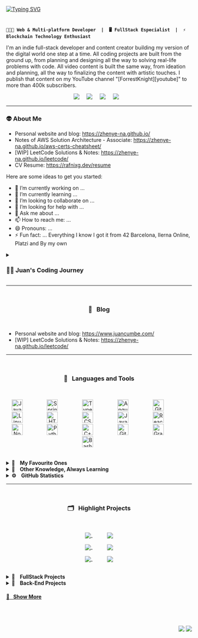 <!--BANNER SUPERIOR-->
[![Typing SVG](https://readme-typing-svg.demolab.com?font=Roboto&weight=500&size=45&duration=3500&pause=500&color=ADBBC6&vCenter=true&multiline=true&width=435&height=125&lines=Hi+there!+%F0%9F%91%8B%F0%9F%8F%BD;I'm+Juan+Cumbe+%F0%9F%A4%93%E2%9C%8C%F0%9F%8F%BD)](https://git.io/typing-svg)

<!--NAME-->
<!--# Hi there... I'm Juan Cumbe 🏋️‍♂️R-->
# 
<!--WHAT I DO-->
**`👨🏽‍💻 Web & Multi-platform Developer  |⁣⁣  🖥 FullStack Especialist  |  ⚡️ Blockchain Technology Enthusiast`**
<!-- **juancumbeq/juancumbeq** is a ✨ _special_ ✨ repository because its `README.md` (this file) appears on your GitHub profile. -->


<!--DESCRIPTION-->
I'm an indie full-stack developer and content creator building my version of the digital world one step at a time. All coding projects are built from the ground up, from planning and designing all the way to solving real-life problems with code. All video content is built the same way, from ideation and planning, all the way to finalizing the content with artistic touches. I publish that content on my YouTube channel "[ForrestKnight][youtube]" to more than 400k subscribers.


<!--CONTACT ACTION BUTTONS-->
<p align="center">
      <a target="_blank" href="mailto:hola@juancumbe.com?subject=Mensaje%20desde%20Github%20-%20Hola%20Juan%20Cumbe"><img src="https://img.shields.io/badge/gmail-%23D14836.svg?&style=for-the-badge&logo=gmail&logoColor=white" /></a>&nbsp;&nbsp;&nbsp;&nbsp;
      <a target="_blank" href="https://www.instagram.com/juancumbeq/"><img src="https://img.shields.io/badge/instagram-%23dc2743.svg?&style=for-the-badge&logo=instagram&logoColor=white" /></a>&nbsp;&nbsp;&nbsp;&nbsp;
      <a target="_blank" href="https://www.linkedin.com/in/juancumbeq/"><img src="https://img.shields.io/badge/linkedin-%230077B5.svg?&style=for-the-badge&logo=linkedin&logoColor=white" /></a>&nbsp;&nbsp;&nbsp;&nbsp;
      <a target="_blank" href="https://www.juancumbe.com/"><img src="https://img.shields.io/badge/website-000000?style=for-the-badge&logo=About.me&logoColor=white" /></a>&nbsp;&nbsp;&nbsp;&nbsp;
</p>

<!--ABOUT ME-->
---
### 👽 About Me

- Personal website and blog: https://zhenye-na.github.io/
- Notes of AWS Solution Architecture - Associate: https://zhenye-na.github.io/aws-certs-cheatsheet/
- [WIP] LeetCode Solutions & Notes: https://zhenye-na.github.io/leetcode/
- CV Resume: https://rafnixg.dev/resume

Here are some ideas to get you started:

- 🔭 I’m currently working on ...
- 🌱 I’m currently learning ...
- 👯 I’m looking to collaborate on ...
- 🤔 I’m looking for help with ...
- 💬 Ask me about ...
- 📫 How to reach me: ...
- 😄 Pronouns: ...
- ⚡ Fun fact: ... Everything I know I got it from 42 Barcelona, Ilerna Online, Platzi and By my own


<!--CODING JOURNEY-->
<details>
<summary><h3>👨‍💻 Juan's Coding Journey</h3></summary>
      <p>
I started my coding journey as a naive computer science student with a passion to learn everything I could about this programming world - code, unix, linux, theory. And all the while, teaching               myself iOS development with a dream to build my own app, but that soon got overshadowed by my desire to excel in Java. A desire that landed me a full-stack software engineering job upon graduation.          However, I had another desire I had been pursuing throughout this time - YouTube content creation. I eventually ended up quitting my software engineering job to pursue YouTube full-time, and that has        been my focus ever since. But there's something that's always bothered me about my journey - abandoning my dream of building my own app to pursue the safe route, a job. Now I've already taken the leap away from that safety net into this uncomfortable, unexplored world that it being a creator. And it worked out, but again, it became comfortable. It's easier to create a video than go out on a ledge and build my own product. I do have to eat, at the end of the day, but I think it's time. It's time to get uncomfortable again. I have a burning desire to get back on the horse, and fulfill that dream younger me had of building my own app, my own product. And in order to do that, I'll be implmementing a few measures to streamline my YouTube content to focus more time on fulfilling that dream - a dream that I'll be ready to tackle in 2023 due to the measure I'm putting in place now until the end of 2022. Don't wait up, because I'm coming.
      </p>
</details>


<!--BLOG-->
---
<!--### 📝 Blogs-->
<br/>
<h3 align="center"">📝&nbsp;&nbsp;&nbsp;Blog</h3>
<br/>

- Personal website and blog: https://www.juancumbe.com/
- [WIP] LeetCode Solutions & Notes: https://zhenye-na.github.io/leetcode/




<!--TECHNOLOGIES AND LANGUAGES-->
---
<!--### 🧰&nbsp;&nbsp;&nbsp; Languages and Tools-->
<br/>
<h3 align="center"">🧰&nbsp;&nbsp;&nbsp;Languages and Tools</h3>
<br/>
<p align="center">
      <a target="_blank"><img alt="Java" width="30px" style="padding-right:50px;" src="https://cdn.jsdelivr.net/gh/devicons/devicon/icons/java/java-original.svg" /></a>&nbsp;&nbsp;&nbsp;
      <a target="_blank"><img alt="Spring" width="30px" style="padding-right:50px;" src="https://cdn.jsdelivr.net/gh/devicons/devicon/icons/spring/spring-original.svg" /></a>&nbsp;&nbsp;&nbsp;
      <a target="_blank"><img alt="TypeScript" width="30px" style="padding-right:50px;" src="https://cdn.jsdelivr.net/gh/devicons/devicon/icons/typescript/typescript-plain.svg" /></a>&nbsp;&nbsp;&nbsp;
      <a target="_blank"><img alt="Angular" width="30px" style="padding-right:50px;" src="https://cdn.jsdelivr.net/gh/devicons/devicon/icons/angularjs/angularjs-plain.svg" /></a>&nbsp;&nbsp;&nbsp;
      <a target="_blank"><img alt="Git" width="30px" style="padding-right:50px;" src="https://cdn.jsdelivr.net/gh/devicons/devicon/icons/git/git-original.svg" /></a>&nbsp;&nbsp;&nbsp;
      <a target="_blank"><img alt="Linux" width="30px" style="padding-right:50px;" src="https://cdn.jsdelivr.net/gh/devicons/devicon/icons/linux/linux-original.svg" /></a>&nbsp;&nbsp;&nbsp;
      <a target="_blank"><img alt="HTML" width="30px" style="padding-right:50px;" src="https://cdn.jsdelivr.net/gh/devicons/devicon/icons/html5/html5-plain.svg" /></a>&nbsp;&nbsp;&nbsp;
      <a target="_blank"><img alt="CSS" width="30px" style="padding-right:50px;" src="https://cdn.jsdelivr.net/gh/devicons/devicon/icons/css3/css3-plain.svg" /></a>&nbsp;&nbsp;&nbsp;
      <a target="_blank"><img alt="JavaScript" width="30px" style="padding-right:50px;" src="https://cdn.jsdelivr.net/gh/devicons/devicon/icons/javascript/javascript-plain.svg" /></a>&nbsp;&nbsp;&nbsp;
      <a target="_blank"><img alt="React" width="30px" style="padding-right:50px;" src="https://cdn.jsdelivr.net/gh/devicons/devicon/icons/react/react-original.svg" /></a>&nbsp;&nbsp;&nbsp;
      <a target="_blank"><img alt="NodeJS" width="30px" style="padding-right:50px;" src="https://cdn.jsdelivr.net/gh/devicons/devicon/icons/nodejs/nodejs-original.svg" /></a>&nbsp;&nbsp;&nbsp;
      <a target="_blank"><img alt="Python" width="30px" style="padding-right:50px;" src="https://cdn.jsdelivr.net/gh/devicons/devicon/icons/python/python-plain.svg" /></a>&nbsp;&nbsp;&nbsp;
      <a target="_blank"><img alt="C++" width="30px" style="padding-right:50px;" src="https://cdn.jsdelivr.net/gh/devicons/devicon/icons/cplusplus/cplusplus-line.svg" /></a>&nbsp;&nbsp;&nbsp;
      <a target="_blank"><img alt="GitHub" width="30px" style="padding-right:50px;" src="https://cdn.jsdelivr.net/gh/devicons/devicon/icons/github/github-original.svg" /></a>&nbsp;&nbsp;&nbsp;
      <a target="_blank"><img alt="Gradle" width="30px" style="padding-right:50px;" src="https://cdn.jsdelivr.net/gh/devicons/devicon/icons/gradle/gradle-plain.svg" /></a>&nbsp;&nbsp;&nbsp;
      <a target="_blank"><img alt="Bash" width="30px" style="padding-right:50px;" src="https://cdn.jsdelivr.net/gh/devicons/devicon/icons/bash/bash-original.svg" /></a>&nbsp;&nbsp;&nbsp;
</p>
<br/>
<!--LANGUAGES HIGHLIGHTS-->
<details>
      <summary><b>🚀&nbsp;&nbsp;&nbsp; My Favourite Ones</b></summary>
      <br/> 
      <p align="center">
            <a target="_blank"><img alt="Java" width="30px" style="padding-right:50px;" src="https://cdn.jsdelivr.net/gh/devicons/devicon/icons/java/java-original.svg" /></a>&nbsp;&nbsp;&nbsp;
            <a target="_blank"><img alt="Spring" width="30px" style="padding-right:50px;" src="https://cdn.jsdelivr.net/gh/devicons/devicon/icons/spring/spring-original.svg" /></a>&nbsp;&nbsp;&nbsp;
            <a target="_blank"><img alt="TypeScript" width="30px" style="padding-right:50px;" src="https://cdn.jsdelivr.net/gh/devicons/devicon/icons/typescript/typescript-plain.svg" /></a>&nbsp;&nbsp;&nbsp;
            <a target="_blank"><img alt="Angular" width="30px" style="padding-right:50px;" src="https://cdn.jsdelivr.net/gh/devicons/devicon/icons/angularjs/angularjs-plain.svg" /></a>&nbsp;&nbsp;&nbsp;
            <a target="_blank"><img alt="Git" width="30px" style="padding-right:50px;" src="https://cdn.jsdelivr.net/gh/devicons/devicon/icons/git/git-original.svg" /></a>&nbsp;&nbsp;&nbsp;
            <a target="_blank"><img alt="Linux" width="30px" style="padding-right:50px;" src="https://cdn.jsdelivr.net/gh/devicons/devicon/icons/linux/linux-original.svg" /></a>&nbsp;&nbsp;&nbsp;
            <a target="_blank"><img alt="HTML" width="30px" style="padding-right:50px;" src="https://cdn.jsdelivr.net/gh/devicons/devicon/icons/html5/html5-plain.svg" /></a>&nbsp;&nbsp;&nbsp;
            <a target="_blank"><img alt="CSS" width="30px" style="padding-right:50px;" src="https://cdn.jsdelivr.net/gh/devicons/devicon/icons/css3/css3-plain.svg" /></a>&nbsp;&nbsp;&nbsp;
            <a target="_blank"><img alt="JavaScript" width="30px" style="padding-right:50px;" src="https://cdn.jsdelivr.net/gh/devicons/devicon/icons/javascript/javascript-plain.svg" /></a>&nbsp;&nbsp;&nbsp;
            <a target="_blank"><img alt="React" width="30px" style="padding-right:50px;" src="https://cdn.jsdelivr.net/gh/devicons/devicon/icons/react/react-original.svg" /></a>&nbsp;&nbsp;&nbsp;
            <a target="_blank"><img alt="NodeJS" width="30px" style="padding-right:50px;" src="https://cdn.jsdelivr.net/gh/devicons/devicon/icons/nodejs/nodejs-original.svg" /></a>&nbsp;&nbsp;&nbsp;
            <a target="_blank"><img alt="Python" width="30px" style="padding-right:50px;" src="https://cdn.jsdelivr.net/gh/devicons/devicon/icons/python/python-plain.svg" /></a>&nbsp;&nbsp;&nbsp;
            <a target="_blank"><img alt="C++" width="30px" style="padding-right:50px;" src="https://cdn.jsdelivr.net/gh/devicons/devicon/icons/cplusplus/cplusplus-line.svg" /></a>&nbsp;&nbsp;&nbsp;
            <a target="_blank"><img alt="GitHub" width="30px" style="padding-right:50px;" src="https://cdn.jsdelivr.net/gh/devicons/devicon/icons/github/github-original.svg" /></a>&nbsp;&nbsp;&nbsp;
            <a target="_blank"><img alt="Gradle" width="30px" style="padding-right:50px;" src="https://cdn.jsdelivr.net/gh/devicons/devicon/icons/gradle/gradle-plain.svg" /></a>&nbsp;&nbsp;&nbsp;
            <a target="_blank"><img alt="Bash" width="30px" style="padding-right:50px;" src="https://cdn.jsdelivr.net/gh/devicons/devicon/icons/bash/bash-original.svg" /></a>&nbsp;&nbsp;&nbsp;
      </p>
      <br/>
      <!--LANGUAGES PERCENT ANIMATION-->
      <p align="center">
            <img height="137px" src="https://github-readme-stats.vercel.app/api/top-langs/?username=juancumbeq&hide=html&hide_title=true&hide_border=true&layout=compact&langs_count=8&theme=nightowl" />
      </p>
      <br/>
</details>
<!--LEARNING-->
<details>
      <summary><b>🧠 &nbsp;&nbsp;&nbsp;Other Knowledge, Always Learning</b></summary>
      <br/>
      <p align="center">
            <a target="_blank"><img alt="Java" width="30px" style="padding-right:50px;" src="https://cdn.jsdelivr.net/gh/devicons/devicon/icons/java/java-original.svg" /></a>&nbsp;&nbsp;&nbsp;
            <a target="_blank"><img alt="Spring" width="30px" style="padding-right:50px;" src="https://cdn.jsdelivr.net/gh/devicons/devicon/icons/spring/spring-original.svg" /></a>&nbsp;&nbsp;&nbsp;
            <a target="_blank"><img alt="TypeScript" width="30px" style="padding-right:50px;" src="https://cdn.jsdelivr.net/gh/devicons/devicon/icons/typescript/typescript-plain.svg" /></a>&nbsp;&nbsp;&nbsp;
            <a target="_blank"><img alt="Angular" width="30px" style="padding-right:50px;" src="https://cdn.jsdelivr.net/gh/devicons/devicon/icons/angularjs/angularjs-plain.svg" /></a>&nbsp;&nbsp;&nbsp;
            <a target="_blank"><img alt="Git" width="30px" style="padding-right:50px;" src="https://cdn.jsdelivr.net/gh/devicons/devicon/icons/git/git-original.svg" /></a>&nbsp;&nbsp;&nbsp;
            <a target="_blank"><img alt="Linux" width="30px" style="padding-right:50px;" src="https://cdn.jsdelivr.net/gh/devicons/devicon/icons/linux/linux-original.svg" /></a>&nbsp;&nbsp;&nbsp;
            <a target="_blank"><img alt="HTML" width="30px" style="padding-right:50px;" src="https://cdn.jsdelivr.net/gh/devicons/devicon/icons/html5/html5-plain.svg" /></a>&nbsp;&nbsp;&nbsp;
            <a target="_blank"><img alt="CSS" width="30px" style="padding-right:50px;" src="https://cdn.jsdelivr.net/gh/devicons/devicon/icons/css3/css3-plain.svg" /></a>&nbsp;&nbsp;&nbsp;
            <a target="_blank"><img alt="JavaScript" width="30px" style="padding-right:50px;" src="https://cdn.jsdelivr.net/gh/devicons/devicon/icons/javascript/javascript-plain.svg" /></a>&nbsp;&nbsp;&nbsp;
            <a target="_blank"><img alt="React" width="30px" style="padding-right:50px;" src="https://cdn.jsdelivr.net/gh/devicons/devicon/icons/react/react-original.svg" /></a>&nbsp;&nbsp;&nbsp;
            <a target="_blank"><img alt="NodeJS" width="30px" style="padding-right:50px;" src="https://cdn.jsdelivr.net/gh/devicons/devicon/icons/nodejs/nodejs-original.svg" /></a>&nbsp;&nbsp;&nbsp;
            <a target="_blank"><img alt="Python" width="30px" style="padding-right:50px;" src="https://cdn.jsdelivr.net/gh/devicons/devicon/icons/python/python-plain.svg" /></a>&nbsp;&nbsp;&nbsp;
            <a target="_blank"><img alt="C++" width="30px" style="padding-right:50px;" src="https://cdn.jsdelivr.net/gh/devicons/devicon/icons/cplusplus/cplusplus-line.svg" /></a>&nbsp;&nbsp;&nbsp;
            <a target="_blank"><img alt="GitHub" width="30px" style="padding-right:50px;" src="https://cdn.jsdelivr.net/gh/devicons/devicon/icons/github/github-original.svg" /></a>&nbsp;&nbsp;&nbsp;
            <a target="_blank"><img alt="Gradle" width="30px" style="padding-right:50px;" src="https://cdn.jsdelivr.net/gh/devicons/devicon/icons/gradle/gradle-plain.svg" /></a>&nbsp;&nbsp;&nbsp;
            <a target="_blank"><img alt="Bash" width="30px" style="padding-right:50px;" src="https://cdn.jsdelivr.net/gh/devicons/devicon/icons/bash/bash-original.svg" /></a>&nbsp;&nbsp;&nbsp;
      </p>
      <br/>
</details>
<!--GITHUB STATISTICS-->
<details>
  <summary><b>⚙️ &nbsp;&nbsp;&nbsp;GitHub Statistics</b></summary>
  <br/>
    <p align="center">
          <img height="137px" src="https://github-readme-streak-stats.herokuapp.com/?user=juancumbeq&hide_border=true&theme=nightowl" />
    </p>
    <p align="center">
          <img height="137px" src="https://github-readme-stats.vercel.app/api?username=juancumbeq&hide_title=true&hide_border=true&show_icons=true&include_all_commits=true&count_private=true&line_height=21&theme=nightowl" />
          <img height="137px" src="https://github-readme-stats.vercel.app/api/top-langs/?username=juancumbeq&hide=html&hide_border=true&layout=compact&langs_count=8&theme=nightowl" />
    </p>
      <p align="center">
            <img src="https://github-readme-activity-graph.vercel.app/graph?username=juancumbeq&theme=nightowl&bg_color=20232a&hide_border=true" width="100%"/>
      </p>
</details>


<!--REPOS HIGHLIGHTS-->
---
<!--### 🗂️ Highlight Projects-->
<br/>
<h3 align="center"">🗂️&nbsp;&nbsp;&nbsp;Highlight Projects</h3>
<br/>
<p width="100%" align="center">
      <a href="https://github.com/juancumbeq/juancumbeq">
            <img align="center" src="https://github-readme-stats.vercel.app/api/pin/?username=juancumbeq&repo=juancumbeq&show_icons=true&theme=nightowl&hide_border=true&border_radius=15" />
      </a>&nbsp;&nbsp;&nbsp;&nbsp;&nbsp;&nbsp;&nbsp;&nbsp;&nbsp;
      <a href="https://github.com/juancumbeq/juancumbeq">
            <img align="center" src="https://github-readme-stats.vercel.app/api/pin/?username=juancumbeq&repo=juancumbeq&show_icons=true&theme=nightowl&hide_border=true&border_radius=15" />
      </a>
</p>
<p width="100%" align="center">
      <a href="https://github.com/juancumbeq/juancumbeq">
            <img align="center" src="https://github-readme-stats.vercel.app/api/pin/?username=juancumbeq&repo=juancumbeq&show_icons=true&theme=nightowl&hide_border=true&border_radius=15" />
      </a>&nbsp;&nbsp;&nbsp;&nbsp;&nbsp;&nbsp;&nbsp;&nbsp;&nbsp;
      <a href="https://github.com/juancumbeq/juancumbeq">
            <img align="center" src="https://github-readme-stats.vercel.app/api/pin/?username=juancumbeq&repo=juancumbeq&show_icons=true&theme=nightowl&hide_border=true&border_radius=15" />
      </a>
</p>
<p width="100%" align="center">
      <a href="https://github.com/juancumbeq/juancumbeq">
            <img align="center" src="https://github-readme-stats.vercel.app/api/pin/?username=juancumbeq&repo=juancumbeq&show_icons=true&theme=nightowl&hide_border=true&border_radius=15" />
      </a>&nbsp;&nbsp;&nbsp;&nbsp;&nbsp;&nbsp;&nbsp;&nbsp;&nbsp;
      <a href="https://github.com/juancumbeq/juancumbeq">
            <img align="center" src="https://github-readme-stats.vercel.app/api/pin/?username=juancumbeq&repo=juancumbeq&show_icons=true&theme=nightowl&hide_border=true&border_radius=15" />
      </a>
</p>
<br/>
<!--FULLSTACK PROJECTS-->
<details>
      <summary><b>🌝 &nbsp;&nbsp;&nbsp;FullStack Projects</b></summary>
      <br/>
      <p align="center">
            <a target="_blank" href=""><img height="30px" src="https://img.shields.io/badge/-🧬%20My%20Website-000" /></a>&nbsp;&nbsp;
            <a target="_blank" href=""><img height="30px" src="https://img.shields.io/badge/-🦠%20COVID‑19%20Dashboard-000" /></a>&nbsp;&nbsp;
            <a target="_blank" href=""><img height="30px" src="https://img.shields.io/badge/-📝%20Summarizer-000" /></a>&nbsp;&nbsp;
            <a target="_blank" href=""><img height="30px" src="https://img.shields.io/badge/-🔬%20Overwatch-000" /></a>&nbsp;&nbsp;
            <a target="_blank" href=""><img height="30px" src="https://img.shields.io/badge/-🛰%20KubeSat-000" /></a>&nbsp;&nbsp;
            <a target="_blank" href=""><img height="30px" src="https://img.shields.io/badge/-🔊%20Voice%20Poker-000" /></a>&nbsp;&nbsp;
            <a target="_blank" href=""><img height="30px" src="https://img.shields.io/badge/-🗺%20PokémonGo%20Map-000" /></a>&nbsp;&nbsp;
      </p>
</details>
<!--FULLSTACK PROJECTS-->
<details>
      <summary><b>🧮 &nbsp;&nbsp;&nbsp;Back-End Projects</b></summary>
      <br/>
      <p align="center">
            <a target="_blank" href=""><img height="30px" src="https://img.shields.io/badge/-🧬%20My%20Website-000" /></a>&nbsp;&nbsp;
            <a target="_blank" href=""><img height="30px" src="https://img.shields.io/badge/-🦠%20COVID‑19%20Dashboard-000" /></a>&nbsp;&nbsp;
            <a target="_blank" href=""><img height="30px" src="https://img.shields.io/badge/-📝%20Summarizer-000" /></a>&nbsp;&nbsp;
            <a target="_blank" href=""><img height="30px" src="https://img.shields.io/badge/-🔬%20Overwatch-000" /></a>&nbsp;&nbsp;
            <a target="_blank" href=""><img height="30px" src="https://img.shields.io/badge/-🛰%20KubeSat-000" /></a>&nbsp;&nbsp;
            <a target="_blank" href=""><img height="30px" src="https://img.shields.io/badge/-🔊%20Voice%20Poker-000" /></a>&nbsp;&nbsp;
            <a target="_blank" href=""><img height="30px" src="https://img.shields.io/badge/-🗺%20PokémonGo%20Map-000" /></a>&nbsp;&nbsp;
      </p>
</details>
<!--SHOW MORE-->
<h4>
  <a href="https://github.com/juancumbeq?tab=repositories" title="Show Repositories">🔎&nbsp;&nbsp;&nbsp;Show More</a>
</h4>


<!--VIEWS & VISITS COUNTER-->
#
<br/>
<p align="right">
<img src="https://komarev.com/ghpvc/?username=juancumbeq&style=plastic&label=Views"><img>
<img src="https://badges.pufler.dev/visits/juancumbeq/juancumbeq?color=black&logo=github"/>
</p>

